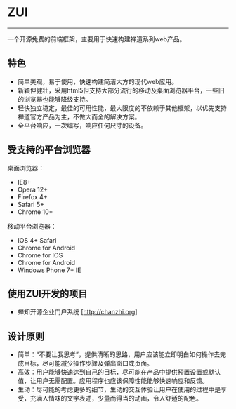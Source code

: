 # ZUI #

----------
一个开源免费的前端框架，主要用于快速构建禅道系列web产品。


## 特色 ##

- 简单美观，易于使用，快速构建简洁大方的现代web应用。
- 新颖但健壮，采用html5但支持大部分流行的移动及桌面浏览器平台，一些旧的浏览器也能够降级支持。
- 轻快独立稳定，最佳的可用性能，最大限度的不依赖于其他框架，以优先支持禅道官方产品为主，不做大而全的解决方案。
- 全平台响应，一次编写，响应任何尺寸的设备。


## 受支持的平台浏览器 ##

桌面浏览器：

- IE8+
- Opera 12+
- Firefox 4+
- Safari 5+
- Chrome 10+

移动平台浏览器：

- IOS 4+ Safari
- Chrome for Android
- Chrome for IOS
- Chrome for Android
- Windows Phone 7+ IE


## 使用ZUI开发的项目

- 蝉知开源企业门户系统 [http://chanzhi.org]


## 设计原则 ##

- 简单：“不要让我思考”，提供清晰的思路，用户应该能立即明白如何操作去完成目标，尽可能减少操作步骤及弹出窗口或页面。
- 高效：用户能够快速达到自己的目标，尽可能在产品中提供预置设置或默认值，让用户无需配置。应用程序也应该保障性能能够快速响应和反馈。
- 生动：尽可能的考虑更多的细节，生动的交互体验让用户在使用的过程中是享受，充满人情味的文字表述，少量而得当的动画，令人舒适的配色。
